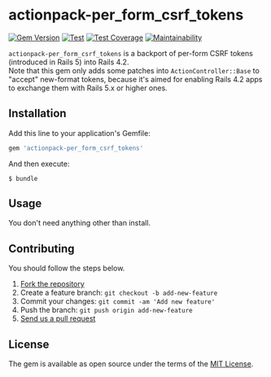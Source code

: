 # actionpack-per_form_csrf_tokens

[![Gem Version](https://badge.fury.io/rb/actionpack-per_form_csrf_tokens.svg)](http://badge.fury.io/rb/actionpack-per_form_csrf_tokens)
[![Test](https://github.com/yasaichi/actionpack-per_form_csrf_tokens/actions/workflows/test.yml/badge.svg)](https://github.com/yasaichi/actionpack-per_form_csrf_tokens/actions/workflows/test.yml)
[![Test Coverage](https://api.codeclimate.com/v1/badges/1659305c3b9000435d8c/test_coverage)](https://codeclimate.com/github/yasaichi/actionpack-per_form_csrf_tokens/test_coverage)
[![Maintainability](https://api.codeclimate.com/v1/badges/1659305c3b9000435d8c/maintainability)](https://codeclimate.com/github/yasaichi/actionpack-per_form_csrf_tokens/maintainability)

`actionpack-per_form_csrf_tokens` is a backport of per-form CSRF tokens (introduced in Rails 5) into Rails 4.2.  
Note that this gem only adds some patches into `ActionController::Base` to "accept" new-format tokens, because it's aimed for enabling Rails 4.2 apps to exchange them with Rails 5.x or higher ones.

## Installation

Add this line to your application's Gemfile:

```ruby
gem 'actionpack-per_form_csrf_tokens'
```

And then execute:

    $ bundle

## Usage

You don't need anything other than install.

## Contributing

You should follow the steps below.

1. [Fork the repository](https://help.github.com/articles/fork-a-repo/)
2. Create a feature branch: `git checkout -b add-new-feature`
3. Commit your changes: `git commit -am 'Add new feature'`
4. Push the branch: `git push origin add-new-feature`
5. [Send us a pull request](https://help.github.com/articles/about-pull-requests/)

## License

The gem is available as open source under the terms of the [MIT License](https://opensource.org/licenses/MIT).
